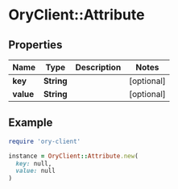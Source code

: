 # OryClient::Attribute

## Properties

| Name | Type | Description | Notes |
| ---- | ---- | ----------- | ----- |
| **key** | **String** |  | [optional] |
| **value** | **String** |  | [optional] |

## Example

```ruby
require 'ory-client'

instance = OryClient::Attribute.new(
  key: null,
  value: null
)
```

